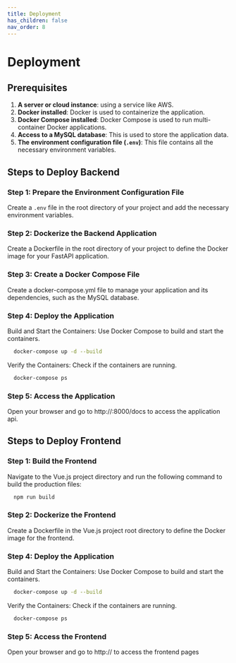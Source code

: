 ```yaml
---
title: Deployment
has_children: false
nav_order: 8
---
```


# Deployment

## Prerequisites

1. **A server or cloud instance**: using a service like AWS.
2. **Docker installed**: Docker is used to containerize the application.
3. **Docker Compose installed**: Docker Compose is used to run multi-container Docker applications.
4. **Access to a MySQL database**: This is used to store the application data.
5. **The environment configuration file (`.env`)**: This file contains all the necessary environment variables.

## Steps to Deploy Backend

### Step 1: Prepare the Environment Configuration File

Create a `.env` file in the root directory of your project and add the necessary environment variables.

### Step 2: Dockerize the Backend Application
Create a Dockerfile in the root directory of your project to define the Docker image for your FastAPI application.

### Step 3: Create a Docker Compose File
Create a docker-compose.yml file to manage your application and its dependencies, such as the MySQL database.

### Step 4: Deploy the Application
Build and Start the Containers: Use Docker Compose to build and start the containers.

```sh
  docker-compose up -d --build
```
Verify the Containers: Check if the containers are running.

```sh
  docker-compose ps
```
### Step 5: Access the Application
Open your browser and go to http://<server-ip>:8000/docs to access the application api.

## Steps to Deploy Frontend

### Step 1: Build the Frontend
Navigate to the Vue.js project directory and run the following command to build the production files:

```sh
  npm run build
```

### Step 2: Dockerize the Frontend
Create a Dockerfile in the Vue.js project root directory to define the Docker image for the frontend.

### Step 4: Deploy the Application
Build and Start the Containers: Use Docker Compose to build and start the containers.

```sh
  docker-compose up -d --build
```
Verify the Containers: Check if the containers are running.

```sh
  docker-compose ps
```

### Step 5: Access the Frontend
Open your browser and go to http://<server-ip> to access the frontend pages
